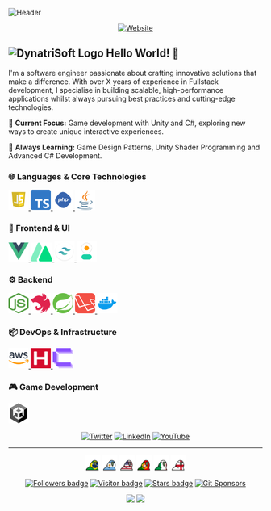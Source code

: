 ![Header](https://arweave.net/Br35-6-63hIrZpfGGJSU1Bjw6JdfHN8buIUzAVkqbo4)

<div align="center">
  <a href="https://anuness.dev/"><img src="https://img.shields.io/website?url=https%3A%2F%2Fanuness.dev%2F" alt="Website"></a>
</div>

## <img src="https://arweave.net/F3FQ6iQJ_l6UI5yqmNUVG5i2i362Yrc40mDkTnAsQFc" alt="DynatriSoft Logo" width="24" height="20"> Hello World! 👋

I'm a software engineer passionate about crafting innovative solutions that make a difference. With over X years of experience in Fullstack development, I specialise in building scalable, high-performance applications whilst always pursuing best practices and cutting-edge technologies.

🎯 **Current Focus:** Game development with Unity and C#, exploring new ways to create unique interactive experiences.

🌱 **Always Learning:** Game Design Patterns, Unity Shader Programming and Advanced C# Development.

### 🌐 Languages & Core Technologies
<p>
    <a href="https://developer.mozilla.org/en-US/docs/Web/JavaScript" target="_blank" rel="noreferrer">
        <img src="https://github.com/ItsAnunesS/ItsAnunesS/blob/27c39ece279d989cf3271b493e9a55989e5fcf9f/src/img/logos/javascript.webp" alt="JavaScript" width="40" height="40"/>
    </a>
    <a href="https://www.typescriptlang.org/" target="_blank" rel="noreferrer">
        <img src="https://github.com/ItsAnunesS/ItsAnunesS/blob/27c39ece279d989cf3271b493e9a55989e5fcf9f/src/img/logos/typescript.png" alt="TypeScript" width="40" height="40"/>
    </a>
    <a href="https://www.php.net" target="_blank" rel="noreferrer">
        <img src="https://github.com/ItsAnunesS/ItsAnunesS/blob/e3dac2ea654b8cd492b8750988d28e299afabf86/src/img/logos/php.png" alt="PHP" width="40" height="40"/>
    </a>
    <a href="https://www.java.com/" target="_blank" rel="noreferrer">
      <img src="https://raw.githubusercontent.com/ItsAnunesS/ItsAnunesS/refs/heads/main/src/img/logos/java.svg" alt="Java" width="40" height="40"/>
    </a>
</p>

### 🎨 Frontend & UI
<p>
    <a href="https://vuejs.org/" target="_blank" rel="noreferrer">
        <img src="https://github.com/ItsAnunesS/ItsAnunesS/blob/e3dac2ea654b8cd492b8750988d28e299afabf86/src/img/logos/Vue.png" alt="VueJS" width="40" height="40"/>
    </a>
    <a href="https://nuxtjs.org/" target="_blank" rel="noreferrer">
        <img src="https://github.com/ItsAnunesS/ItsAnunesS/blob/27c39ece279d989cf3271b493e9a55989e5fcf9f/src/img/logos/nuxt.png" alt="NuxtJS" width="43" height="37"/>
    </a>
    <a href="https://tailwindcss.com/" target="_blank" rel="noreferrer">
        <img src="https://github.com/ItsAnunesS/ItsAnunesS/blob/e3dac2ea654b8cd492b8750988d28e299afabf86/src/img/logos/tailwind.png" alt="Tailwind" width="40" height="40"/>
    </a>
    <a href="https://daisyui.com/" target="_blank" rel="noreferrer">
        <img src="https://github.com/ItsAnunesS/ItsAnunesS/blob/e3dac2ea654b8cd492b8750988d28e299afabf86/src/img/logos/daisyui.png" alt="DaisyUI" width="40" height="40"/>
    </a>
</p>

### ⚙️ Backend 
<p>
    <a href="https://nodejs.org/en/" target="_blank" rel="noreferrer">
        <img src="https://github.com/ItsAnunesS/ItsAnunesS/blob/27c39ece279d989cf3271b493e9a55989e5fcf9f/src/img/logos/node.png" alt="NodeJS" width="40" height="40"/>
    </a>
    <a href="https://nestjs.com/" target="_blank" rel="noreferrer">
        <img src="https://github.com/ItsAnunesS/ItsAnunesS/blob/main/src/img/logos/nest.png" alt="NestJS" width="40" height="40"/>
    </a>
    <a href="https://spring.io/projects/spring-boot" target="_blank" rel="noreferrer">
        <img src="https://github.com/ItsAnunesS/ItsAnunesS/blob/main/src/img/logos/spring.svg" alt="Spring Boot" width="40" height="40"/>
    </a>
    <a href="https://laravel.com/" target="_blank" rel="noreferrer">
        <img src="https://github.com/ItsAnunesS/ItsAnunesS/blob/e3dac2ea654b8cd492b8750988d28e299afabf86/src/img/logos/laravel.png" alt="Laravel" width="40" height="40"/>
    </a>
    <a href="https://www.docker.com/" target="_blank" rel="noreferrer">
        <img src="https://github.com/ItsAnunesS/ItsAnunesS/blob/e3dac2ea654b8cd492b8750988d28e299afabf86/src/img/logos/docker.webp" alt="Docker" width="40" height="40"/>
    </a>
</p>

### 📦 DevOps & Infrastructure
<p>
  <a href="https://aws.amazon.com/" target="_blank" rel="noreferrer">
    <img src="https://github.com/ItsAnunesS/ItsAnunesS/blob/adba8f34e787f594f3c6e973473f5e96a164e507/src/img/logos/aws.svg" alt="AWS" width="40" height="40"/>
  </a>
  <a href="https://www.hetzner.com/" target="_blank" rel="noreferrer">
    <img src="https://github.com/ItsAnunesS/ItsAnunesS/blob/adba8f34e787f594f3c6e973473f5e96a164e507/src/img/logos/hetzner.png" alt="Hetzner" width="40" height="40"/>
  </a>
  <a href="https://coolify.io/" target="_blank" rel="noreferrer">
    <img src="https://github.com/ItsAnunesS/ItsAnunesS/blob/adba8f34e787f594f3c6e973473f5e96a164e507/src/img/logos/coolify.png" alt="Coolify" width="40" height="40"/>
  </a>
</p>

### 🎮 Game Development 
<p>
  <a href="https://unity.com/" target="_blank" rel="noreferrer">
    <img src="https://github.com/ItsAnunesS/ItsAnunesS/blob/e3dac2ea654b8cd492b8750988d28e299afabf86/src/img/logos/unity.png" alt="Unity" width="40" height="40" />
  </a>
</p>

<div align="center">

[![Twitter](https://img.shields.io/badge/ItsAnunesS-%23000000.svg?&style=for-the-badge&logo=x&logoColor=white)](https://twitter.com/ItsAnunesS)
[![LinkedIn](https://img.shields.io/badge/ItsAnunesS-%230077B5.svg?&style=for-the-badge&logo=linkedin&logoColor=white)](https://www.linkedin.com/in/ItsAnunesS)
[![YouTube](https://img.shields.io/badge/ItsAnunesS-%23CA2527.svg?&style=for-the-badge&logo=YouTube&logoColor=white)](https://youtube.com/@ItsAnunesS)

</div>

---

<div align="center">
  <img src="https://raw.githubusercontent.com/ItsAnunesS/ItsAnunesS/master/src/img/parrots/flags/brazilparrot.gif" width="30" height="30"/>
  <img src="https://raw.githubusercontent.com/ItsAnunesS/ItsAnunesS/master/src/img/parrots/flags/argentinaparrot.gif" width="30" height="30"/>
  <img src="https://raw.githubusercontent.com/ItsAnunesS/ItsAnunesS/master/src/img/parrots/flags/unitedstatesofamericaparrot.gif" width="30" height="30"/>
  <img src="https://raw.githubusercontent.com/ItsAnunesS/ItsAnunesS/master/src/img/parrots/flags/portugalparrot.gif" width="30" height="30"/>
  <img src="https://raw.githubusercontent.com/ItsAnunesS/ItsAnunesS/master/src/img/parrots/flags/italyparrot.gif" width="30" height="30"/>
  <img src="https://raw.githubusercontent.com/ItsAnunesS/ItsAnunesS/master/src/img/parrots/flags/england.gif" width="30" height="30"/>
</div>

<div align="center">

[![Followers badge](https://img.shields.io/github/followers/itsanuness?color=red)](https://github.com/ItsAnunesS/)
[![Visitor badge](https://komarev.com/ghpvc/?username=itsanuness&color=d6614a&style=flat&label=visitors)](https://github.com/ItsAnunesS/)
[![Stars badge](https://img.shields.io/github/stars/itsanuness?color=red)](https://github.com/ItsAnunesS/)
[![Git Sponsors](https://img.shields.io/badge/Sponsors--_.svg?style=social&logo=github&logoColor=24292e)](https://github.com/sponsors/ItsAnunesS/)

</div>

<div align="center">
  <img height="180em" src="https://github-readme-stats.vercel.app/api?username=ItsAnunesS&show_icons=true&theme=dark&include_all_commits=true&count_private=true"/>
  <img height="180em" src="https://github-readme-stats.vercel.app/api/top-langs/?username=ItsAnunesS&layout=compact&langs_count=7&theme=dark"/>
</div>
